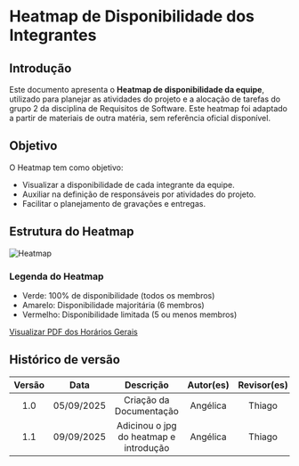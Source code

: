 # Heatmap de Disponibilidade dos Integrantes

## Introdução
Este documento apresenta o **Heatmap de disponibilidade da equipe**, utilizado para planejar as atividades do projeto e a alocação de tarefas do grupo 2 da disciplina de Requisitos de Software. Este heatmap foi adaptado a partir de materiais de outra matéria, sem referência oficial disponível.

## Objetivo

O Heatmap tem como objetivo:  

- Visualizar a disponibilidade de cada integrante da equipe.  
- Auxiliar na definição de responsáveis por atividades do projeto.  
- Facilitar o planejamento de gravações e entregas.  


## Estrutura do Heatmap
![Heatmap](horarios_geraisimagem.jpg)

### Legenda do Heatmap

- Verde: 100% de disponibilidade (todos os membros)
- Amarelo: Disponibilidade majoritária (6 membros)
- Vermelho: Disponibilidade limitada (5 ou menos membros)

[Visualizar PDF dos Horários Gerais](horarios_gerais.pdf)

## Histórico de versão
| Versão | Data | Descrição | Autor(es)	 | Revisor(es)	 |
|:--:|:------------:|:-----------:|:----:| :----:|
|  1.0  |       05/09/2025       |       Criação da Documentação	      |   Angélica   |   Thiago   |
|  1.1  |       09/09/2025       |       Adicinou o jpg do heatmap e introdução	      |   Angélica   |   Thiago   |